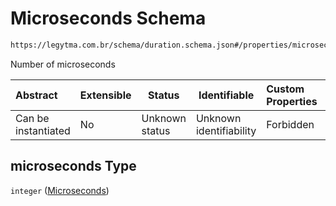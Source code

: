 # Microseconds Schema

```txt
https://legytma.com.br/schema/duration.schema.json#/properties/microseconds
```

Number of microseconds


| Abstract            | Extensible | Status         | Identifiable            | Custom Properties | Additional Properties | Access Restrictions | Defined In                                                                      |
| :------------------ | ---------- | -------------- | ----------------------- | :---------------- | --------------------- | ------------------- | ------------------------------------------------------------------------------- |
| Can be instantiated | No         | Unknown status | Unknown identifiability | Forbidden         | Allowed               | none                | [duration.schema.json\*](../schema/duration.schema.json) |

## microseconds Type

`integer` ([Microseconds](duration-properties-microseconds.md))
